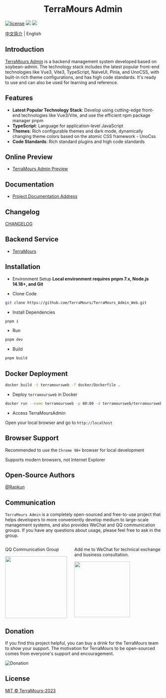 <div align="center">
	<h1>TerraMours Admin</h1>
</div>

[![license](https://img.shields.io/badge/license-MIT-green.svg)](./LICENSE) ![](https://img.shields.io/github/stars/TerraMours/TerraMours_Admin_Web) ![](https://img.shields.io/github/forks/TerraMours/TerraMours_Admin_Web)

[中文简介](README.md) | English

## Introduction

[TerraMours Admin](https://github.com/TerraMours/TerraMours_Admin_Web) is a backend management system developed based on soybean-admin. The technology stack includes the latest popular front-end technologies like Vue3, Vite3, TypeScript, NaiveUI, Pinia, and UnoCSS, with built-in rich theme configurations, and has high code standards. It's ready to use and can also be used for learning and reference.

## Features

- **Latest Popular Technology Stack**: Develop using cutting-edge front-end technologies like Vue3/Vite, and use the efficient npm package manager pnpm
- **TypeScript**: Language for application-level JavaScript
- **Themes**: Rich configurable themes and dark mode, dynamically changing theme colors based on the atomic CSS framework - UnoCss
- **Code Standards**: Rich standard plugins and high code standards

## Online Preview

- [TerraMours Admin Preview](https://demo.terramours.site/)

## Documentation

- [Project Documentation Address](https://terramours.site/)

## Changelog

[CHANGELOG](./CHANGELOG.md)

## Backend Service

- [TerraMours](https://github.com/TerraMours/TerraMours)

## Installation

- Environment Setup
  **Local environment requires pnpm 7.x, Node.js 14.18+, and Git**

- Clone Code

```bash
git clone https://github.com/TerraMours/TerraMours_Admin_Web.git
```

- Install Dependencies

```bash
pnpm i
```

- Run

```bash
pnpm dev
```

- Build

```bash
pnpm build
```

## Docker Deployment

```bash
docker build -t terramoursweb -f docker/Dockerfile .
```

- Deploy `terramoursweb` in Docker

```bash
docker run --name terramoursweb -p 80:80 -d terramoursweb/terramoursweb:v0.9.6
```

- Access TerraMoursAdmin

Open your local browser and go to `http://localhost`

## Browser Support

Recommended to use the `Chrome 90+` browser for local development

Supports modern browsers, not Internet Explorer

## Open-Source Authors

[@Raokun](https://github.com/raokun)

## Communication

`TerraMours Admin` is a completely open-sourced and free-to-use project that helps developers to more conveniently develop medium to large-scale management systems, and also provides WeChat and QQ communication groups. If you have any questions about usage, please feel free to ask in the group.

  <div style="display:flex;">
  	<div style="padding-right:24px;">
  		<p>QQ Communication Group</p>
      <img src="https://www.raokun.top/upload/2023/06/qq.png" style="width:200px" />
  	</div>
		<div>
			<p>Add me to WeChat for technical exchange and business consultation.</p>
			<img src="https://www.raokun.top/upload/2023/04/%E5%BE%AE%E4%BF%A1%E5%9B%BE%E7%89%87_20230405192146.jpg" style="width:180px" />
		</div>
  </div>

## Donation

If you find this project helpful, you can buy a drink for the TerraMours team to show your support. The motivation for TerraMours to be open-sourced comes from everyone's support and encouragement.

![Donation](https://www.raokun.top/upload/2023/04/%E5%BE%AE%E4%BF%A1%E6%94%B6%E6%AC%BE.jpg)

## License

[MIT © TerraMours-2023](./LICENSE)